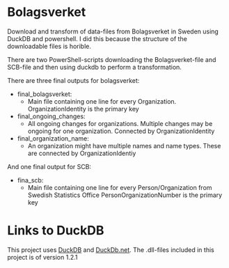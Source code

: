 # Bolagsverket
Download and transform of data-files from Bolagsverket in Sweden using DuckDB and powershell.
I did this because the structure of the downloadable files is horible.

There are two PowerShell-scripts downloading the Bolagsverket-file and SCB-file and then using duckdb to perform a transformation.

There are three final outputs for bolagsverket: 

- final_bolagsverket:
    - Main file containing one line for every Organization. OrganizationIdentity is the primary key
- final_ongoing_changes:
    - All ongoing changes for organizations. Multiple changes may be ongoing for one organization. Connected by OrganizationIdentity
- final_organization_name:
    - An organization might have multiple names and name types. These are connected by OrganizationIdentiy

And one final output for SCB:

- fina_scb:
    - Main file containing one line for every Person/Organization from Swedish Statistics Office PersonOrganizationNumber is the primary key


# Links to DuckDB
This project uses [DuckDB](https://duckdb.org/) and [DuckDb.net](https://duckdb.net/).
The .dll-files included in this project is of version 1.2.1